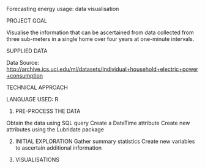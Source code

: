 Forecasting energy usage: data visualisation


PROJECT GOAL

Visualise the information that can be ascertained from data collected from three sub-meters in a single home over four years at one-minute intervals.

SUPPLIED DATA

Data Source: http://archive.ics.uci.edu/ml/datasets/Individual+household+electric+power+consumption

TECHNICAL APPROACH

LANGUAGE USED: R

1. PRE-PROCESS THE DATA

Obtain the data using SQL query
Create a DateTime attribute
Create new attributes using the Lubridate package

2. INITIAL EXPLORATION
Gather summary statistics
Create new variables to ascertain additional information

3. VISUALISATIONS
